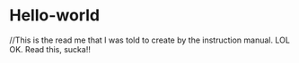 # Hello-world
//This is the read me that I was told to create by the instruction manual. LOL OK. Read this, sucka!!
